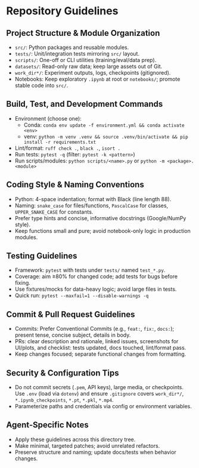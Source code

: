 # Repository Guidelines

## Project Structure & Module Organization
- `src/`: Python packages and reusable modules.
- `tests/`: Unit/integration tests mirroring `src/` layout.
- `scripts/`: One-off or CLI utilities (training/eval/data prep).
- `datasets/`: Read-only raw data; keep large assets out of Git.
- `work_dir*/`: Experiment outputs, logs, checkpoints (gitignored).
- Notebooks: Keep exploratory `.ipynb` at root or `notebooks/`; promote stable code into `src/`.

## Build, Test, and Development Commands
- Environment (choose one):
  - Conda: `conda env update -f environment.yml && conda activate <env>`
  - venv: `python -m venv .venv && source .venv/bin/activate && pip install -r requirements.txt`
- Lint/format: `ruff check .`, `black .`, `isort .`
- Run tests: `pytest -q` (filter: `pytest -k <pattern>`)
- Run scripts/modules: `python scripts/<name>.py` or `python -m <package>.<module>`

## Coding Style & Naming Conventions
- Python: 4-space indentation; format with Black (line length 88).
- Naming: `snake_case` for files/functions, `PascalCase` for classes, `UPPER_SNAKE_CASE` for constants.
- Prefer type hints and concise, informative docstrings (Google/NumPy style).
- Keep functions small and pure; avoid notebook-only logic in production modules.

## Testing Guidelines
- Framework: `pytest` with tests under `tests/` named `test_*.py`.
- Coverage: aim ≥80% for changed code; add tests for bugs before fixing.
- Use fixtures/mocks for data-heavy logic; avoid large files in tests.
- Quick run: `pytest --maxfail=1 --disable-warnings -q`

## Commit & Pull Request Guidelines
- Commits: Prefer Conventional Commits (e.g., `feat:`, `fix:`, `docs:`); present tense, concise subject, details in body.
- PRs: clear description and rationale, linked issues, screenshots for UI/plots, and checklist: tests updated, docs touched, lint/format pass.
- Keep changes focused; separate functional changes from formatting.

## Security & Configuration Tips
- Do not commit secrets (`.pem`, API keys), large media, or checkpoints. Use `.env` (load via `dotenv`) and ensure `.gitignore` covers `work_dir*/`, `*.ipynb_checkpoints`, `*.pt`, `*.pkl`, `*.mp4`.
- Parameterize paths and credentials via config or environment variables.

## Agent-Specific Notes
- Apply these guidelines across this directory tree.
- Make minimal, targeted patches; avoid unrelated refactors.
- Preserve structure and naming; update docs/tests when behavior changes.

